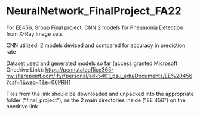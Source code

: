 # NeuralNetwork_FinalProject_FA22
For EE456, Group Final project: CNN 2 models for Pneumonia Detection from X-Ray Image sets

CNN utilized: 2 models devised and compared for accuracy in prediction rate

Dataset used and generated models so far (access granted Microsoft Onedrive Link): https://pennstateoffice365-my.sharepoint.com/:f:/r/personal/adk5401_psu_edu/Documents/EE%20456?csf=1&web=1&e=06PRH1

Files from the link should be downloaded and unpacked into the appropriate folder ("final_project"), as the 2 main directories inside ("EE 456") on the onedrive link
